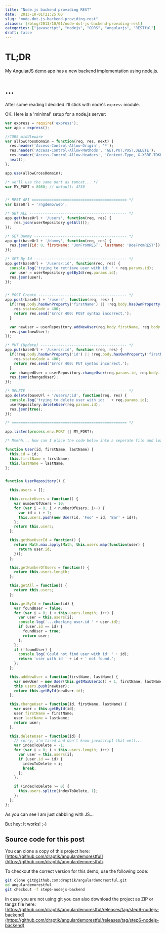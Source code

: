 ```yaml
---
title: "Node.js backend providing REST"
date:  2013-10-01T21:25:00
slug: "node-dot-js-backend-providing-rest"
aliases: [/blog/2013/10/01/node-dot-js-backend-providing-rest]
categories: ["javascript", "nodejs", "CORS", "angularjs", "RESTful"]
draft: false
---
```

# TL;DR
My [AngularJS demo app](https://github.com/draptik/angulardemorestful) has a new backend implementation using [node.js](http://nodejs.org/).

# ...
After some reading I decided I'll stick with node's `express` module.

OK. Here is a 'minimal' setup for a node.js server:

``` javascript app.js
var express = require('express');
var app = express();

//CORS middleware
var allowCrossDomain = function(req, res, next) {
  res.header('Access-Control-Allow-Origin', '*');
  res.header('Access-Control-Allow-Methods', 'GET,PUT,POST,DELETE');
  res.header('Access-Control-Allow-Headers', 'Content-Type, X-XSRF-TOKEN');
  next();
};

app.use(allowCrossDomain);

/* we'll use the same port as tomcat... */
var MY_PORT = 8080; // default: 4730


/* REST API =========================================== */
var baseUrl = '/ngdemo/web';

/* GET ALL -------------------------------------------- */
app.get(baseUrl + '/users', function(req, res) {
	res.json(userRepository.getAll());
});

/* GET Dummy ------------------------------------------ */
app.get(baseUrl + '/dummy', function(req, res) {
  res.json({id: 0, firstName: 'JonFromREST', lastName: 'DoeFromREST'});
});

/* GET By Id ------------------------------------------ */
app.get(baseUrl + '/users/:id', function(req, res) {
  console.log('trying to retrieve user with id: ' + req.params.id);
  var user = userRepository.getById(req.params.id);
  res.json(user);
});


/* POST Create ---------------------------------------- */
app.post(baseUrl + '/users', function(req, res) {
  if(!req.body.hasOwnProperty('firstName') || !req.body.hasOwnProperty('lastName')) {
    res.statusCode = 400;
    return res.send('Error 400: POST syntax incorrect.');
  }

  var newUser = userRepository.addNewUser(req.body.firstName, req.body.lastName);
  res.json(newUser);
});

/* PUT (Update) --------------------------------------- */
app.put(baseUrl + '/users/:id', function (req, res) {
  if(!req.body.hasOwnProperty('id') || !req.body.hasOwnProperty('firstName') || !req.body.hasOwnProperty('lastName')) {
    res.statusCode = 400;
    return res.send('Error 400: PUT syntax incorrect.');
  }
  var changedUser = userRepository.changeUser(req.params.id, req.body.firstName, req.body.lastName);
  res.json(changedUser);
});

/* DELETE --------------------------------------------- */
app.delete(baseUrl + '/users/:id', function(req, res) {
  console.log('trying to delete user with id: ' + req.params.id);
  userRepository.deleteUser(req.params.id);
  res.json(true);
});

/* ==================================================== */

app.listen(process.env.PORT || MY_PORT);

/* Mmmhh... how can I place the code below into a seperate file and load it here? */

function User(id, firstName, lastName) {
  this.id = id;
  this.firstName = firstName;
  this.lastName = lastName;
};


function UserRepository() {

  this.users = [];

  this.createUsers = function() {
    var numberOfUsers = 10;
    for (var i = 0; i < numberOfUsers; i++) {
      var id = i + 1;
      this.users.push(new User(id, 'Foo' + id, 'Bar' + id));
    };
    return this.users;
  };

  this.getMaxUserId = function() {
    return Math.max.apply(Math, this.users.map(function(user) { 
      return user.id; 
    }));
  };

  this.getNumberOfUsers = function() {
    return this.users.length;
  };

  this.getAll = function() {
    return this.users;
  };

  this.getById = function(id) {
    var foundUser = false;
    for (var i = 0; i < this.users.length; i++) {
      var user = this.users[i];
      console.log('...checking user.id ' + user.id);
      if (user.id == id) {
        foundUser = true;
        return user;
      };
    };
    if (!foundUser) {
      console.log('Could not find user with id: ' + id);
      return 'user with id ' + id + ' not found.';
    };
  };

  this.addNewUser = function(firstName, lastName) {
    var newUser = new User(this.getMaxUserId() + 1, firstName, lastName);
    this.users.push(newUser);
    return this.getById(newUser.id);
  };

  this.changeUser = function(id, firstName, lastName) {
    var user = this.getById(id);
    user.firstName = firstName;
    user.lastName = lastName;
    return user;
  };

  this.deleteUser = function(id) {
    // sorry, i'm tired and don't know javascript that well...
    var indexToDelete = -1;
    for (var i = 0; i < this.users.length; i++) {
      var user = this.users[i];
      if (user.id == id) {
        indexToDelete = i;
        break;
      };
    };

    if (indexToDelete >= 0) {
      this.users.splice(indexToDelete, 1);
    };
  };
};
```
As you can see I am just dabbling with JS... 

But hey: It works! ;-)



## Source code for this post

You can clone a copy of this project here: [https://github.com/draptik/angulardemorestful](https://github.com/draptik/angulardemorestful).

To checkout the correct version for this demo, use the following code:

``` sh
git clone git@github.com:draptik/angulardemorestful.git
cd angulardemorestful
git checkout -f step6-nodejs-backend
```

In case you are not using git you can also download the project as ZIP or tar.gz file here: [https://github.com/draptik/angulardemorestful/releases/tag/step6-nodejs-backend](https://github.com/draptik/angulardemorestful/releases/tag/step6-nodejs-backend)
